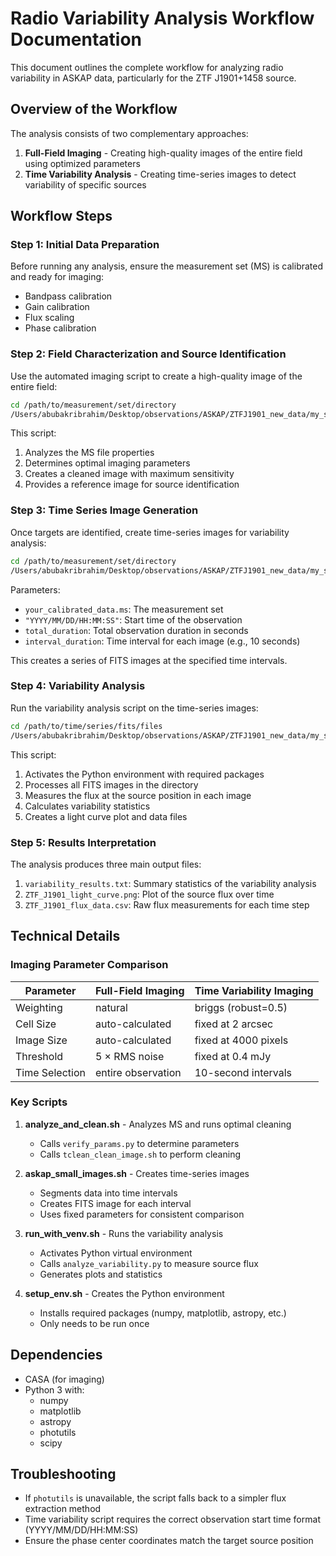 # Radio Variability Analysis Workflow Documentation

This document outlines the complete workflow for analyzing radio variability in ASKAP data, particularly for the ZTF J1901+1458 source.

## Overview of the Workflow

The analysis consists of two complementary approaches:

1. **Full-Field Imaging** - Creating high-quality images of the entire field using optimized parameters
2. **Time Variability Analysis** - Creating time-series images to detect variability of specific sources

## Workflow Steps

### Step 1: Initial Data Preparation

Before running any analysis, ensure the measurement set (MS) is calibrated and ready for imaging:
- Bandpass calibration
- Gain calibration
- Flux scaling
- Phase calibration

### Step 2: Field Characterization and Source Identification

Use the automated imaging script to create a high-quality image of the entire field:

```bash
cd /path/to/measurement/set/directory
/Users/abubakribrahim/Desktop/observations/ASKAP/ZTFJ1901_new_data/my_scripts/analyze_and_clean.sh your_calibrated_data.ms --auto
```

This script:
1. Analyzes the MS file properties
2. Determines optimal imaging parameters
3. Creates a cleaned image with maximum sensitivity
4. Provides a reference image for source identification

### Step 3: Time Series Image Generation

Once targets are identified, create time-series images for variability analysis:

```bash
cd /path/to/measurement/set/directory
/Users/abubakribrahim/Desktop/observations/ASKAP/ZTFJ1901_new_data/my_scripts/askap_small_images.sh your_calibrated_data.ms "YYYY/MM/DD/HH:MM:SS" total_duration interval_duration
```

Parameters:
- `your_calibrated_data.ms`: The measurement set
- `"YYYY/MM/DD/HH:MM:SS"`: Start time of the observation
- `total_duration`: Total observation duration in seconds
- `interval_duration`: Time interval for each image (e.g., 10 seconds)

This creates a series of FITS images at the specified time intervals.

### Step 4: Variability Analysis

Run the variability analysis script on the time-series images:

```bash
cd /path/to/time/series/fits/files
/Users/abubakribrahim/Desktop/observations/ASKAP/ZTFJ1901_new_data/my_scripts/run_with_venv.sh
```

This script:
1. Activates the Python environment with required packages
2. Processes all FITS images in the directory
3. Measures the flux at the source position in each image
4. Calculates variability statistics
5. Creates a light curve plot and data files

### Step 5: Results Interpretation

The analysis produces three main output files:
1. `variability_results.txt`: Summary statistics of the variability analysis
2. `ZTF_J1901_light_curve.png`: Plot of the source flux over time
3. `ZTF_J1901_flux_data.csv`: Raw flux measurements for each time step

## Technical Details

### Imaging Parameter Comparison

| Parameter | Full-Field Imaging | Time Variability Imaging |
|-----------|-------------------|-------------------------|
| Weighting | natural | briggs (robust=0.5) |
| Cell Size | auto-calculated | fixed at 2 arcsec |
| Image Size | auto-calculated | fixed at 4000 pixels |
| Threshold | 5 × RMS noise | fixed at 0.4 mJy |
| Time Selection | entire observation | 10-second intervals |

### Key Scripts

1. **analyze_and_clean.sh** - Analyzes MS and runs optimal cleaning
   - Calls `verify_params.py` to determine parameters
   - Calls `tclean_clean_image.sh` to perform cleaning

2. **askap_small_images.sh** - Creates time-series images
   - Segments data into time intervals
   - Creates FITS image for each interval
   - Uses fixed parameters for consistent comparison

3. **run_with_venv.sh** - Runs the variability analysis
   - Activates Python virtual environment
   - Calls `analyze_variability.py` to measure source flux
   - Generates plots and statistics

4. **setup_env.sh** - Creates the Python environment
   - Installs required packages (numpy, matplotlib, astropy, etc.)
   - Only needs to be run once

## Dependencies

- CASA (for imaging)
- Python 3 with:
  - numpy
  - matplotlib
  - astropy
  - photutils
  - scipy

## Troubleshooting

- If `photutils` is unavailable, the script falls back to a simpler flux extraction method
- Time variability script requires the correct observation start time format (YYYY/MM/DD/HH:MM:SS)
- Ensure the phase center coordinates match the target source position

